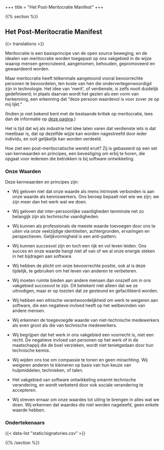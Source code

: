 +++
title = "Het Post-Meritocratie Manifest"
+++

{{% section %}}

## Het Post-Meritocratie Manifest

{{< translations >}}

Meritocratie is een basisprincipe van de open source beweging, en de idealen van meritocratie worden toegepast op ons vakgebied in de wijze waarop mensen gerecruteerd, aangenomen, behouden, gepromoveerd en gewaardeerd worden.

Maar meritocratie heeft telkenmale aangetoond vooral bevoorrechte personen te bevoordelen, ten koste van hen die ondervertegenwoordigd zijn in technologie. Het idee van 'merit', of verdienste, is zelfs nooit duidelijk gedefinieerd; in plaats daarvan wordt het gezien als een vorm van herkenning, een erkenning dat “deze persoon waardevol is voor zover ze op mij lijkt.”

(Indien je niet bekend bent met de bestaande kritiek op meritocratie, lees dan de informatie op <a href="/meritocracy/">deze pagina</a>.)

Het is tijd dat wij als industrie het idee laten varen dat verdienste iets is dat meetbaar is, dat op dezelfde wijze kan worden nagestreefd door ieder individu, en ooit gelijkelijk kan worden verdeeld.

Hoe ziet een post-meritocratische wereld eruit? Zij is gebaseerd op een set van kernwaarden en principes, een bevestiging om erbij te horen, die opgaat voor iedereen die betrokken is bij software ontwikkeling.

### Onze Waarden

Deze kernwaarden en principes zijn:

* Wij geloven niet dat onze waarde als mens intrinsiek verbonden is aan onze waarde als kenniswerkers. Ons beroep bepaalt niet wie we zijn; we zijn meer dan het werk wat we doen.

* Wij geloven dat inter-persoonlijke vaardigheden tenminste net zo belangijk zijn als technische vaardigheden.

* Wij kunnen als professionals de meeste waarde toevoegen door ons te uiten via onze veelzijdige identiteiten, achtergronden, ervaringen en perspectieven. Gelijkvormigheid is een anti-pattern.

* Wij kunnen succesvol zijn en toch een rijk en vol leven leiden. Ons succes en onze waarde hangt niet af van of we al onze energie steken in het bijdragen aan software.

* Wij hebben de plicht om onze bevoorrechte positie, ook al is deze tijdelijk, te gebruiken om het leven van anderen te verbeteren.

* Wij moeten ruimte bieden aan andere mensen dan onszelf om in ons vakgebied succesvol te zijn. Dit betekent niet alleen dat we ze uitnodigen, maar er op toezien dat ze gesteund en gefaciliteerd worden.

* Wij hebben een ethische verantwoordelijkheid om werk te weigeren aan software, die een negatieve invloed heeft op het welbevinden van andere mensen.

* Wij erkennen de toegevoegde waarde van niet-technische medewerkers als even groot als die van technische medewerkers.

* Wij begrijpen dat het werk in ons vakgebied een voorrecht is, niet een recht. De negatieve invloed van personen op het werk of in de maatschappij die de boel verzieken, wordt niet tenietgedaan door hun technische kennis.

* Wij wijden ons toe om compassie te tonen en geen minachting. Wij weigeren anderen te kleineren op basis van hun keuze van hulpmiddelen, technieken, of talen.

* Het vakgebied van software ontwikkeling omarmt technische verandering, en wordt verbeterd door ook sociale verandering te accepteren.

* Wij streven ernaar om onze waardes tot uiting te brengen in alles wat we doen. Wij erkennen dat waardes die niet worden nageleefd, geen enkele waarde hebben.

### Ondertekenaars

{{< data-list "static/signatories.csv" >}}

{{% /section %}}
